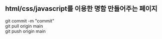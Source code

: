 ## html/css/javascript를 이용한 명함 만들어주는 페이지
git commit -m "commit"<br>
git pull origin main<br>
git push origin main
